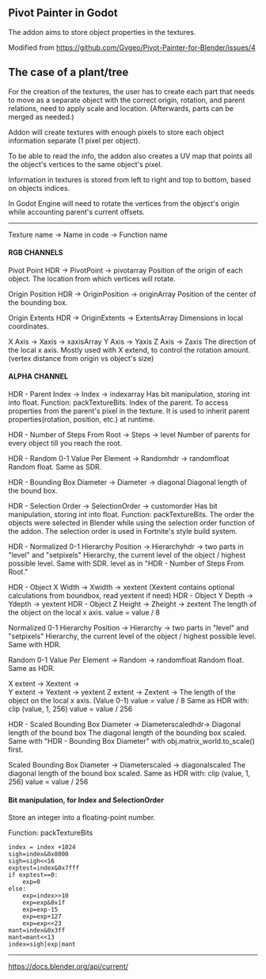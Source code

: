 ## Pivot Painter in Godot
The addon aims to store object properties in the textures.

Modified from https://github.com/Gvgeo/Pivot-Painter-for-Blender/issues/4

## The case of a plant/tree

For the creation of the textures, the user has to create each part that needs to move as a separate object with the correct origin, rotation, and parent relations, need to apply scale and location. (Afterwards, parts can be merged as needed.)

Addon will create textures with enough pixels to store each object information separate (1 pixel per object). 

To be able to read the info, the addon also creates a UV map that points all the object's vertices to the same object's pixel.

Information in textures is stored from left to right and top to bottom, based on objects indices.

In Godot Engine will need to rotate the vertices from the object's origin while accounting parent's current offsets.

----

Texture name -> Name in code -> Function name

#### RGB CHANNELS

Pivot Point HDR -> PivotPoint -> pivotarray
Position of the origin of each object.
The location from which vertices will rotate.

Origin Position HDR -> OriginPosition -> originArray
Position of the center of the bounding box.

Origin Extents HDR -> OriginExtents -> ExtentsArray
Dimensions in local coordinates.

X Axis -> Xaxis -> xaxisArray
Y Axis -> Yaxis
Z Axis -> Zaxis
The direction of the local x axis.
Mostly used with X extend, to control the rotation amount. (vertex distance from origin vs object's size)

#### ALPHA CHANNEL

HDR - Parent Index -> Index -> indexarray
Has bit manipulation, storing int into float. Function: packTextureBits.
Index of the parent.
To access properties from the parent's pixel in the texture. It is used to inherit parent properties(rotation, position, etc.) at runtime.

HDR - Number of Steps From Root -> Steps -> level
Number of parents for every object till you reach the root.

HDR - Random 0-1 Value Per Element -> Randomhdr -> randomfloat
Random float. Same as SDR.

HDR - Bounding Box Diameter -> Diameter -> diagonal
Diagonal length of the bound box.

HDR - Selection Order -> SelectionOrder -> customorder
Has bit manipulation, storing int into float. Function: packTextureBits.
The order the objects were selected in Blender while using the selection order function of the addon.
The selection order is used in Fortnite's style build system.

HDR - Normalized 0-1 Hierarchy Position -> Hierarchyhdr -> two parts in "level" and "setpixels"
Hierarchy, the current level of the object / highest possible level. Same with SDR.
level as in  "HDR - Number of Steps From Root."

HDR - Object X Width -> Xwidth -> xextent (Xextent contains optional calculations from boundbox, read yextent if need)
HDR - Object Y Depth -> Ydepth -> yextent
HDR - Object Z Height -> Zheight -> zextent
The length of the object on the local x axis.
value = value / 8

Normalized 0-1 Hierarchy Position -> Hierarchy -> two parts in "level" and "setpixels"
Hierarchy, the current level of the object / highest possible level. Same with HDR.

Random 0-1 Value Per Element -> Random -> randomfloat
Random float. Same as HDR.

X extent -> Xextent ->  
Y extent -> Yextent -> yextent
Z extent -> Zextent -> 
The length of the object on the local x axis. (Value 0-1)
value = value / 8
Same as HDR with:
    clip (value, 1, 256)
    value = value / 256

HDR - Scaled Bounding Box Diameter -> Diameterscaledhdr-> Diagonal length of the bound box
The diagonal length of the bounding box scaled.
Same with "HDR - Bounding Box Diameter" with obj.matrix_world.to_scale() first.

Scaled Bounding Box Diameter -> Diameterscaled -> diagonalscaled
The diagonal length of the bound box scaled.
Same as HDR with:
    clip (value, 1, 256)
    value = value / 256

#### Bit manipulation, for Index and SelectionOrder

Store an integer into a floating-point number. 

Function: packTextureBits

    index = index +1024
    sigh=index&0x8000
    sigh=sigh<<16
    exptest=index&0x7fff
    if exptest==0:
        exp=0
    else:
        exp=index>>10
        exp=exp&0x1f
        exp=exp-15
        exp=exp+127
        exp=exp<<23
    mant=index&0x3ff
    mant=mant<<13
    index=sigh|exp|mant
  
------------------------

https://docs.blender.org/api/current/
